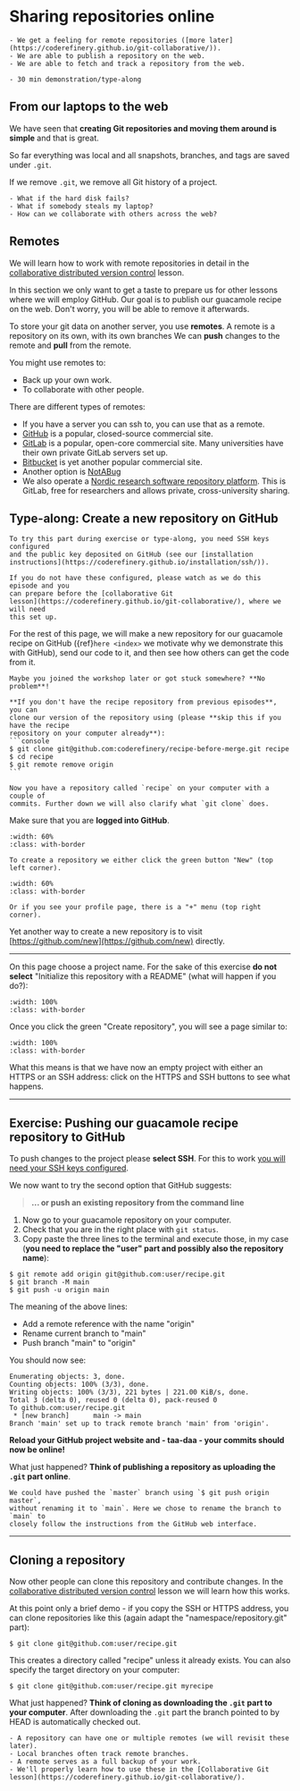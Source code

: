 # Sharing repositories online

```{objectives}
- We get a feeling for remote repositories ([more later](https://coderefinery.github.io/git-collaborative/)).
- We are able to publish a repository on the web.
- We are able to fetch and track a repository from the web.
```

```{instructor-note}
- 30 min demonstration/type-along
```


## From our laptops to the web

We have seen that **creating Git repositories and moving them around is
simple** and that is great.

So far everything was local and all snapshots, branches, and tags are saved under `.git`.

If we remove `.git`, we remove all Git history of a project.

```{discussion}
- What if the hard disk fails?
- What if somebody steals my laptop?
- How can we collaborate with others across the web?
```


## Remotes

We will learn how to work with remote repositories in detail in the
[collaborative distributed version control](https://coderefinery.github.io/git-collaborative/) lesson.

In this section we only want to get a taste to prepare us for other lessons
where we will employ GitHub.  Our goal is to publish our guacamole recipe on
the web. Don't worry, you will be able to remove it afterwards.

To store your git data on another server, you use **remotes**.
A remote is a repository on its own, with its own branches
We can **push** changes to the remote and **pull**
from the remote.

You might use remotes to:
- Back up your own work.
- To collaborate with other people.

There are different types of remotes:
- If you have a server you can ssh to, you can use that as a remote.
- [GitHub](https://github.com) is a popular, closed-source commercial site.
- [GitLab](https://about.gitlab.com) is a popular, open-core
  commercial site.  Many universities have their own private GitLab servers
  set up.
- [Bitbucket](https://bitbucket.org) is yet another popular commercial site.
- Another option is [NotABug](https://notabug.org)
- We also operate a [Nordic
  research software repository
  platform](https://coderefinery.org/repository/).
  This is GitLab, free for researchers and allows private,
  cross-university sharing.


## Type-along: Create a new repository on GitHub

```{admonition} We need SSH keys configured for this part to work
To try this part during exercise or type-along, you need SSH keys configured
and the public key deposited on GitHub (see our [installation
instructions](https://coderefinery.github.io/installation/ssh/)).

If you do not have these configured, please watch as we do this episode and you
can prepare before the [collaborative Git
lesson](https://coderefinery.github.io/git-collaborative/), where we will need
this set up.
```

For the rest of this page, we will make a new repository for our
guacamole recipe on GitHub ({ref}`here <index>` we motivate why we demonstrate this
with GitHub),
send our code to it, and then see how
others can get the code from it.

````{admonition} If you don't have the recipe repository from previous episodes
Maybe you joined the workshop later or got stuck somewhere? **No problem**!

**If you don't have the recipe repository from previous episodes**, you can
clone our version of the repository using (please **skip this if you have the recipe
repository on your computer already**):
```console
$ git clone git@github.com:coderefinery/recipe-before-merge.git recipe
$ cd recipe
$ git remote remove origin
```

Now you have a repository called `recipe` on your computer with a couple of
commits. Further down we will also clarify what `git clone` does.
````

Make sure that you are **logged into GitHub**.

```{figure} img/creating-using-web/new-top-left.png
:width: 60%
:class: with-border

To create a repository we either click the green button "New" (top left corner).
```

```{figure} img/creating-using-web/new-top-right.png
:width: 60%
:class: with-border

Or if you see your profile page, there is a "+" menu (top right corner).
```

Yet another way to create a new repository is to visit
[https://github.com/new](https://github.com/new) directly.

---

On this page choose a project name.
For the sake of this exercise **do not select**
"Initialize this repository with a README" (what will happen if you do?):
```{figure} img/creating-using-web/creating.png
:width: 100%
:class: with-border
```

Once you click the green "Create repository", you will see a page similar to:
```{figure} img/creating-using-web/created.png
:width: 100%
:class: with-border
```

What this means is that we have now an empty project with either an HTTPS or an
SSH address: click on the HTTPS and SSH buttons to see what happens.

---

## Exercise: Pushing our guacamole recipe repository to GitHub

To push changes to the project please **select SSH**.
For this to work [you will need your SSH keys configured](https://coderefinery.github.io/installation/ssh/).

We now want to try the second option that GitHub suggests:

> **... or push an existing repository from the command line**

1. Now go to your guacamole repository on your computer.
2. Check that you are in the right place with `git status`.
3. Copy paste the three lines to the terminal and execute those, in my case (**you
  need to replace the "user" part and possibly also the repository name**):

  ```console
  $ git remote add origin git@github.com:user/recipe.git
  $ git branch -M main
  $ git push -u origin main
  ```

The meaning of the above lines:
- Add a remote reference with the name "origin"
- Rename current branch to "main"
- Push branch "main" to "origin"

You should now see:

```text
Enumerating objects: 3, done.
Counting objects: 100% (3/3), done.
Writing objects: 100% (3/3), 221 bytes | 221.00 KiB/s, done.
Total 3 (delta 0), reused 0 (delta 0), pack-reused 0
To github.com:user/recipe.git
 * [new branch]      main -> main
Branch 'main' set up to track remote branch 'main' from 'origin'.
```

**Reload your GitHub project website and - taa-daa - your commits should now be
online!**

What just happened? **Think of publishing a repository as uploading the `.git` part online**.

```{note}
We could have pushed the `master` branch using `$ git push origin master`,
without renaming it to `main`. Here we chose to rename the branch to `main` to
closely follow the instructions from the GitHub web interface.
```

---

## Cloning a repository

Now other people can clone this repository and contribute changes. In the
[collaborative distributed version control](https://coderefinery.github.io/git-collaborative/) lesson
we will learn how this works.

At this point only a brief demo - if you copy the SSH or HTTPS address, you can clone repositories like this
(again adapt the "namespace/repository.git" part):

```console
$ git clone git@github.com:user/recipe.git
```

This creates a directory called "recipe" unless it already exists. You can also specify the target directory
on your computer:

```console
$ git clone git@github.com:user/recipe.git myrecipe
```

What just happened? **Think of cloning as downloading the `.git` part to your
computer**. After downloading the `.git` part the branch pointed to by HEAD is
automatically checked out.

```{keypoints}
- A repository can have one or multiple remotes (we will revisit these later).
- Local branches often track remote branches.
- A remote serves as a full backup of your work.
- We'll properly learn how to use these in the [Collaborative Git lesson](https://coderefinery.github.io/git-collaborative/).
```
